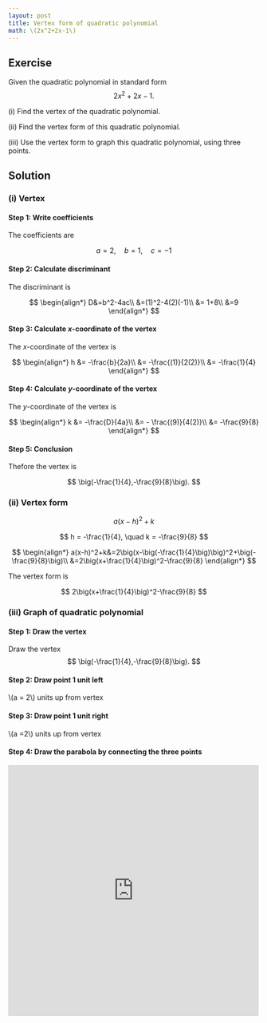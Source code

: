 ```yaml
---
layout: post
title: Vertex form of quadratic polynomial
math: \(2x^2+2x-1\)
---
```


## Exercise

Given the quadratic polynomial in standard form
$$
2x^2+2x-1.
$$

(i) Find the vertex of the quadratic polynomial.

(ii) Find the vertex form of this quadratic polynomial.

(iii) Use the vertex form to graph this quadratic polynomial, using three points.

## Solution

### (i) Vertex

#### Step 1: Write coefficients

The coefficients are

$$
a=2, \quad b=1,\quad c=-1
$$

#### Step 2: Calculate discriminant

The discriminant is

$$
\begin{align*}
D&=b^2-4ac\\
&=(1)^2-4(2)(-1)\\
&= 1+8\\
&=9
\end{align*}
$$

#### Step 3: Calculate *x*-coordinate of the vertex

The *x*-coordinate of the vertex is

$$
\begin{align*}
h &= -\frac{b}{2a}\\
&= -\frac{(1)}{2(2)}\\
&= -\frac{1}{4}
\end{align*}
$$

#### Step 4: Calculate *y*-coordinate of the vertex

The *y*-coordinate of the vertex is

$$
\begin{align*}
k &= -\frac{D}{4a}\\
&= - \frac{(9)}{4(2)}\\
&= -\frac{9}{8}
\end{align*}
$$

#### Step 5: Conclusion

Thefore the vertex is

$$
\big(-\frac{1}{4},-\frac{9}{8}\big).
$$

### (ii) Vertex form

$$
a(x-h)^2+k
$$

$$
h = -\frac{1}{4}, \quad k = -\frac{9}{8}
$$


$$
\begin{align*}
a(x-h)^2+k&=2\big(x-\big(-\frac{1}{4}\big)\big)^2+\big(-\frac{9}{8}\big)\\
&=2\big(x+\frac{1}{4}\big)^2-\frac{9}{8}
\end{align*}
$$

The vertex form is

$$
2\big(x+\frac{1}{4}\big)^2-\frac{9}{8}
$$

### (iii) Graph of quadratic polynomial

#### Step 1: Draw the vertex

Draw the vertex
$$
\big(-\frac{1}{4},-\frac{9}{8}\big).
$$

#### Step 2: Draw point 1 unit left

\\(a = 2\\) units up from vertex

#### Step 3: Draw point 1 unit right

\\(a =2\\) units up from vertex

#### Step 4: Draw the parabola by connecting the three points

<iframe src="https://www.desmos.com/calculator/pzcaa32nby?embed" width="500" height="500" style="border: 1px solid #ccc" frameborder=0></iframe>